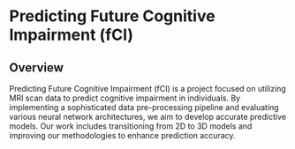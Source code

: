 # Predicting Future Cognitive Impairment (fCI)

## Overview

Predicting Future Cognitive Impairment (fCI) is a project focused on utilizing MRI scan data to predict cognitive impairment in individuals. By implementing a sophisticated data pre-processing pipeline and evaluating various neural network architectures, we aim to develop accurate predictive models. Our work includes transitioning from 2D to 3D models and improving our methodologies to enhance prediction accuracy.
